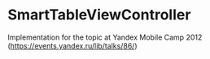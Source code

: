 # SmartTableViewController

Implementation for the topic at Yandex Mobile Camp 2012 (https://events.yandex.ru/lib/talks/86/)
